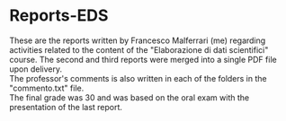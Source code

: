 # Reports-EDS
These are the reports written by Francesco Malferrari (me) regarding activities related to the content of the "Elaborazione di dati scientifici" course. 
The second and third reports were merged into a single PDF file upon delivery. <br>
The professor's comments is also written in each of the folders in the "commento.txt" file. <br>
The final grade was 30 and was based on the oral exam with the presentation of the last report.
